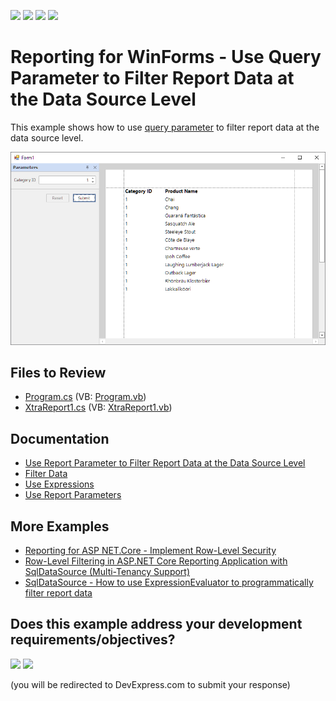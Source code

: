 <!-- default badges list -->
![](https://img.shields.io/endpoint?url=https://codecentral.devexpress.com/api/v1/VersionRange/128602666/22.2.6%2B)
[![](https://img.shields.io/badge/Open_in_DevExpress_Support_Center-FF7200?style=flat-square&logo=DevExpress&logoColor=white)](https://supportcenter.devexpress.com/ticket/details/T203059)
[![](https://img.shields.io/badge/📖_How_to_use_DevExpress_Examples-e9f6fc?style=flat-square)](https://docs.devexpress.com/GeneralInformation/403183)
[![](https://img.shields.io/badge/💬_Leave_Feedback-feecdd?style=flat-square)](#does-this-example-address-your-development-requirementsobjectives)
<!-- default badges end -->
# Reporting for WinForms - Use Query Parameter to Filter Report Data at the Data Source Level


This example shows how to use [query parameter](https://docs.devexpress.com/XtraReports/17387/detailed-guide-to-devexpress-reporting/bind-reports-to-data/sql-database/specify-query-parameters) to filter report data at the data source level. 

![Use Query Parameter to Filter Data](Images/screenshot.png)
## Files to Review

* [Program.cs](CS/QueryParametersRuntime/Program.cs) (VB: [Program.vb](VB/QueryParametersRuntime/Program.vb))
* [XtraReport1.cs](CS/QueryParametersRuntime/XtraReport1.cs) (VB: [XtraReport1.vb](VB/QueryParametersRuntime/XtraReport1.vb))

## Documentation

- [Use Report Parameter to Filter Report Data at the Data Source Level](https://docs.devexpress.com/XtraReports/17387/detailed-guide-to-devexpress-reporting/bind-reports-to-data/sql-database/specify-query-parameters#use-report-parameter-to-filter-report-data-at-the-data-source-level)
- [Filter Data](https://docs.devexpress.com/XtraReports/119450/detailed-guide-to-devexpress-reporting/shape-report-data/filter-data)
- [Use Expressions](https://docs.devexpress.com/XtraReports/120091/detailed-guide-to-devexpress-reporting/use-expressions)
- [Use Report Parameters](https://docs.devexpress.com/XtraReports/4812/detailed-guide-to-devexpress-reporting/use-report-parameters)
## More Examples

- [Reporting for ASP NET.Core - Implement Row-Level Security](https://github.com/DevExpress-Examples/asp-net-core-reporting-row-level-security)
- [Row-Level Filtering in ASP.NET Core Reporting Application with SqlDataSource (Multi-Tenancy Support)](https://github.com/DevExpress-Examples/Reporting-Multi-Tenancy-Security-Filter)
- [SqlDataSource - How to use ExpressionEvaluator to programmatically filter report data](https://github.com/DevExpress-Examples/Reporting_sqldatasource-how-to-use-expressionevaluator-to-programmatically-filter-report-t328522)


<!-- feedback -->
## Does this example address your development requirements/objectives?

[<img src="https://www.devexpress.com/support/examples/i/yes-button.svg"/>](https://www.devexpress.com/support/examples/survey.xml?utm_source=github&utm_campaign=reporting-winforms-filter-report-data-query&~~~was_helpful=yes) [<img src="https://www.devexpress.com/support/examples/i/no-button.svg"/>](https://www.devexpress.com/support/examples/survey.xml?utm_source=github&utm_campaign=reporting-winforms-filter-report-data-query&~~~was_helpful=no)

(you will be redirected to DevExpress.com to submit your response)
<!-- feedback end -->

